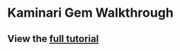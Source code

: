 # Kaminari Gem Walkthrough

## View the [full tutorial](http://rails.devcamp.com/trails/ruby-gem-walkthroughs/campsites/view-template-tools/guides/kaminari-pagination-example)